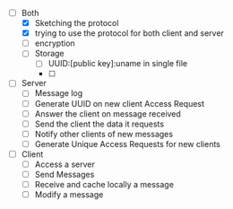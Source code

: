 
- [ ] Both
	- [x] Sketching the protocol
	- [x] trying to use the protocol for both client and server
	- [ ] encryption
	- [ ] Storage
		- [ ] UUID:[public key]:uname in single file
		- [ ]

- [ ] Server
	- [ ] Message log
	- [ ] Generate UUID on new client Access Request
	- [ ] Answer the client on message received
	- [ ] Send the client the data it requests
	- [ ] Notify other clients of new messages
	- [ ] Generate Unique Access Requests for new clients

- [ ] Client
	- [ ] Access a server
	- [ ] Send Messages
	- [ ] Receive and cache locally a message
	- [ ] Modify a message
